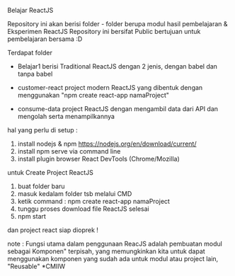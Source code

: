 Belajar ReactJS

Repository ini akan berisi folder - folder berupa modul hasil pembelajaran & Eksperimen ReactJS
Repository ini bersifat Public bertujuan untuk pembelajaran bersama :D

Terdapat folder
- Belajar1
berisi Traditional ReactJS dengan 2 jenis, dengan babel dan tanpa babel

- customer-react
project modern ReactJS yang dibentuk dengan menggunakan "npm create react-app namaProject"

- consume-data
project ReactJS dengan mengambil data dari API dan mengolah serta menampilkannya

hal yang perlu di setup :

1. install nodejs & npm https://nodejs.org/en/download/current/
2. install npm serve via command line
3. install plugin browser React DevTools (Chrome/Mozilla)

untuk Create Project ReactJS
1. buat folder baru
2. masuk kedalam folder tsb melalui CMD
3. ketik command : npm create react-app namaProject
4. tunggu proses download file ReactJS selesai
5. npm start

dan project react siap dioprek !

note :
Fungsi utama dalam penggunaan ReacJS adalah pembuatan modul sebagai Komponen" terpisah, yang memungkinkan kita untuk dapat menggunakan komponen yang sudah ada untuk modul atau project lain, "Reusable"
*CMIIW
